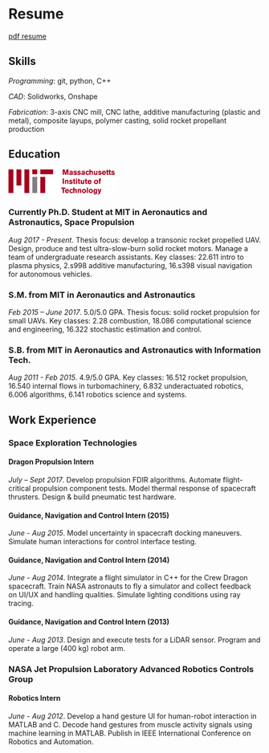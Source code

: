 # Resume

[pdf resume](assets/docs/vernacchia_resume.pdf)

## Skills
*Programming*: git, python, C++

*CAD*: Solidworks, Onshape

*Fabrication*: 3-axis CNC mill, CNC lathe, additive manufacturing (plastic and metal), composite layups, polymer casting, solid rocket propellant production

## Education
<img src="../assets/images/MIT_logo.svg" height=50>

### Currently Ph.D. Student at MIT in Aeronautics and Astronautics, Space Propulsion
*Aug 2017 - Present*.  Thesis focus: develop a transonic rocket propelled UAV. Design, produce and test ultra-slow-burn solid rocket motors. Manage a
team of undergraduate research assistants. Key classes: 22.611 intro to plasma physics, 2.s998 additive manufacturing, 16.s398 visual navigation for autonomous vehicles.

### S.M. from MIT in Aeronautics and Astronautics
*Feb 2015 – June 2017*. 
5.0/5.0 GPA. Thesis focus: solid rocket propulsion for small UAVs. Key classes: 2.28 combustion, 18.086 computational science and engineering, 16.322 stochastic estimation and control.

### S.B. from MIT in Aeronautics and Astronautics with Information Tech.
*Aug 2011 - Feb 2015*. 
4.9/5.0 GPA. Key classes: 16.512 rocket propulsion, 16.540 internal flows in turbomachinery, 6.832 underactuated robotics, 6.006 algorithms, 6.141 robotics science and systems.


## Work Experience
### Space Exploration Technologies
#### Dragon Propulsion Intern
*July – Sept 2017*. Develop propulsion FDIR algorithms. Automate flight-critical propulsion component tests. Model thermal response of spacecraft thrusters. Design & build pneumatic test hardware.

#### Guidance, Navigation and Control Intern (2015)
*June - Aug 2015*. Model uncertainty in spacecraft docking maneuvers. Simulate human interactions for control interface testing.

#### Guidance, Navigation and Control Intern (2014)
*June - Aug 2014*. Integrate a flight simulator in C++ for the Crew Dragon spacecraft. Train NASA astronauts to fly a simulator and collect feedback on UI/UX and handling
qualities. Simulate lighting conditions using ray tracing.

#### Guidance, Navigation and Control Intern (2013)
*June - Aug 2013*. Design and execute tests for a LiDAR sensor. Program and operate a large (400 kg) robot arm.

### NASA Jet Propulsion Laboratory Advanced Robotics Controls Group
#### Robotics Intern
*June - Aug 2012*. Develop a hand gesture UI for human-robot interaction in MATLAB and C. Decode hand gestures from muscle activity
signals using machine learning in MATLAB. Publish in IEEE International Conference on Robotics and Automation.
